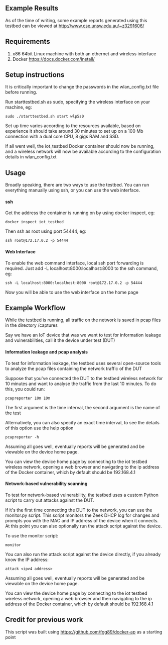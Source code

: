 ## Example Results

As of the time of writing, some example reports generated using this testbed can be viewed at http://www.cse.unsw.edu.au/~z3291606/ 

## Requirements
1. x86 64bit Linux machine with both an ethernet and wireless interface
2. Docker https://docs.docker.com/install/

## Setup instructions

It is critically important to change the passwords in the wlan_config.txt file before running.

Run starttestbed.sh as sudo, specifying the wireless interface on your machine, eg:

`sudo ./starttestbed.sh start wlp5s0`

Set up time varies according to the resources available, based on experience it should take around 30 minutes to set up on a 100 Mb connection with a dual core CPU, 8 gigs RAM and SSD.

If all went well, the iot_testbed Docker container should now be running, and a wireless network will now be available according to the configuration details in wlan_config.txt

## Usage

Broadly speaking, there are two ways to use the testbed. You can run everything manually using ssh, or you can use the web interface.

#### ssh

Get the address the container is running on by using docker inspect, eg:

`docker inspect iot_testbed`

Then ssh as root using port 54444, eg:

`ssh root@172.17.0.2 -p 54444`

#### Web Interface

To enable the web command interface, local ssh port forwarding is required. Just add -L localhost:8000:localhost:8000 to the ssh command, eg:

`ssh -L localhost:8000:localhost:8000 root@172.17.0.2 -p 54444 `

Now you will be able to use the web interface on the home page

## Example Workflow

While the testbed is running, all traffic on the network is saved in pcap files in the directory /captures

Say we have an IoT device that was we want to test for information leakage and vulnerabilities, call it the device under test (DUT)

#### Information leakage and pcap analysis

To test for information leakage, the testbed uses several open-source tools to analyze the pcap files containing the network traffic of the DUT

Suppose that you've connected the DUT to the testbed wireless network for 10 minutes and want to analyse the traffic from the last 10 minutes. To do this, you could run:

`pcapreporter 10m 10m`

The first argument is the time interval, the second argument is the name of the test

Alternatively, you can also specify an exact time interval, to see the details of this option use the help option

`pcapreporter -h`

Assuming all goes well, eventually reports will be generated and be viewable on the device home page. 

You can view the device home page by connecting to the iot testbed wireless network, opening a web browser and navigating to the ip address of the Docker container, which by default should be 192.168.4.1

#### Network-based vulnerability scanning

To test for network-based vulnerability, the testbed uses a custom Python script to carry out attacks against the DUT.

If it's the first time connecting the DUT to the network, you can use the monitor.py script. This script monitors the Zeek DHCP log for changes and prompts you with the MAC and IP address of the device when it connects. At this point you can also optionally run the attack script against the device.

To use the monitor script:

`monitor`

You can also run the attack script against the device directly, if you already know the IP address:

`attack <ipv4 address>`

Assuming all goes well, eventually reports will be generated and be viewable on the device home page.

You can view the device home page by connecting to the iot testbed wireless network, opening a web browser and then navigating to the ip address of the Docker container, which by default should be 192.168.4.1

## Credit for previous work
This script was built using https://github.com/fgg89/docker-ap as a starting point

